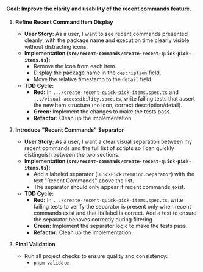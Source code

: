 #### **Goal: Improve the clarity and usability of the recent commands feature.**

1.  **Refine Recent Command Item Display**
    *   **User Story:** As a user, I want to see recent commands presented cleanly, with the package name and execution time clearly visible without distracting icons.
    *   **Implementation (`src/recent-commands/create-recent-quick-pick-items.ts`):**
        *   Remove the icon from each item.
        *   Display the package name in the `description` field.
        *   Move the relative timestamp to the `detail` field.
    *   **TDD Cycle:**
        *   **Red:** In `.../create-recent-quick-pick-items.spec.ts` and `.../visual-accessibility.spec.ts`, write failing tests that assert the new item structure (no icon, correct description/detail).
        *   **Green:** Implement the changes to make the tests pass.
        *   **Refactor:** Clean up the implementation.

2.  **Introduce "Recent Commands" Separator**
    *   **User Story:** As a user, I want a clear visual separation between my recent commands and the full list of scripts so I can quickly distinguish between the two sections.
    *   **Implementation (`src/recent-commands/create-recent-quick-pick-items.ts`):**
        *   Add a labeled separator (`QuickPickItemKind.Separator`) with the text "Recent Commands" above the list.
        *   The separator should only appear if recent commands exist.
    *   **TDD Cycle:**
        *   **Red:** In `.../create-recent-quick-pick-items.spec.ts`, write failing tests to verify the separator is present only when recent commands exist and that its label is correct. Add a test to ensure the separator behaves correctly during filtering.
        *   **Green:** Implement the separator logic to make the tests pass.
        *   **Refactor:** Clean up the implementation.

3.  **Final Validation**
    *   Run all project checks to ensure quality and consistency:
        *   `pnpm validate`